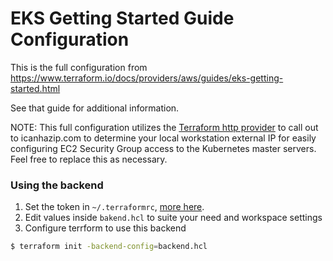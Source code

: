 # EKS Getting Started Guide Configuration

This is the full configuration from https://www.terraform.io/docs/providers/aws/guides/eks-getting-started.html

See that guide for additional information.

NOTE: This full configuration utilizes the [Terraform http provider](https://www.terraform.io/docs/providers/http/index.html) to call out to icanhazip.com to determine your local workstation external IP for easily configuring EC2 Security Group access to the Kubernetes master servers. Feel free to replace this as necessary.

### Using the backend
1. Set the token in `~/.terraformrc`, [more here](https://www.terraform.io/docs/enterprise/free/#configure-access-for-the-terraform-cli).
2. Edit values inside `bakend.hcl` to suite your need and workspace settings
3. Configure terrform to use this backend
```bash
$ terraform init -backend-config=backend.hcl
```